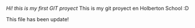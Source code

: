 *Hi! this is my first GIT proyect*
This is my git proyect en Holberton School :D

This file has been update!

